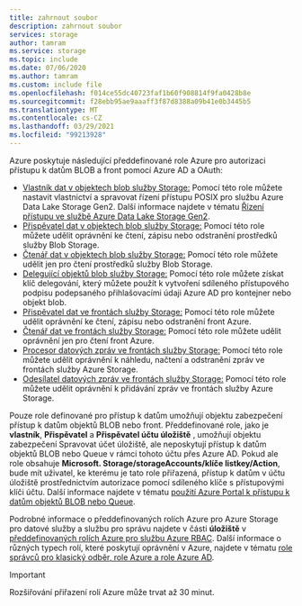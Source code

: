 ```yaml
---
title: zahrnout soubor
description: zahrnout soubor
services: storage
author: tamram
ms.service: storage
ms.topic: include
ms.date: 07/06/2020
ms.author: tamram
ms.custom: include file
ms.openlocfilehash: f014ce55dc40723faf1b60f908814f9fa0428b8e
ms.sourcegitcommit: f28ebb95ae9aaaff3f87d8388a09b41e0b3445b5
ms.translationtype: MT
ms.contentlocale: cs-CZ
ms.lasthandoff: 03/29/2021
ms.locfileid: "99213928"
---
```

Azure poskytuje následující předdefinované role Azure pro autorizaci přístupu k datům BLOB a front pomocí Azure AD a OAuth:

- [Vlastník dat v objektech blob služby Storage:](../articles/role-based-access-control/built-in-roles.md#storage-blob-data-owner) Pomocí této role můžete nastavit vlastnictví a spravovat řízení přístupu POSIX pro službu Azure Data Lake Storage Gen2. Další informace najdete v tématu [Řízení přístupu ve službě Azure Data Lake Storage Gen2](../articles/storage/blobs/data-lake-storage-access-control.md).
- [Přispěvatel dat v objektech blob služby Storage:](../articles/role-based-access-control/built-in-roles.md#storage-blob-data-contributor) Pomocí této role můžete udělit oprávnění ke čtení, zápisu nebo odstranění prostředků služby Blob Storage.
- [Čtenář dat v objektech blob služby Storage:](../articles/role-based-access-control/built-in-roles.md#storage-blob-data-reader) Pomocí této role můžete udělit jen pro čtení prostředků služby Blob Storage.
- [Delegující objektů blob služby Storage:](../articles/role-based-access-control/built-in-roles.md#storage-blob-delegator) Pomocí této role můžete získat klíč delegování, který můžete použít k vytvoření sdíleného přístupového podpisu podepsaného přihlašovacími údaji Azure AD pro kontejner nebo objekt blob.
- [Přispěvatel dat ve frontách služby Storage:](../articles/role-based-access-control/built-in-roles.md#storage-queue-data-contributor) Pomocí této role můžete udělit oprávnění ke čtení, zápisu nebo odstranění front Azure.
- [Čtenář dat ve frontách služby Storage:](../articles/role-based-access-control/built-in-roles.md#storage-queue-data-reader) Pomocí této role můžete udělit oprávnění jen pro čtení front Azure.
- [Procesor datových zpráv ve frontách služby Storage:](../articles/role-based-access-control/built-in-roles.md#storage-queue-data-message-processor) Pomocí této role můžete udělit oprávnění k náhledu, načtení a odstranění zpráv ve frontách služby Azure Storage.
- [Odesílatel datových zpráv ve frontách služby Storage:](../articles/role-based-access-control/built-in-roles.md#storage-queue-data-message-sender) Pomocí této role můžete udělit oprávnění k přidávání zpráv ve frontách služby Azure Storage.

Pouze role definované pro přístup k datům umožňují objektu zabezpečení přístup k datům objektů BLOB nebo front. Předdefinované role, jako je **vlastník**, **Přispěvatel** a **Přispěvatel účtu úložiště** , umožňují objektu zabezpečení Spravovat účet úložiště, ale neposkytují přístup k datům objektů BLOB nebo Queue v rámci tohoto účtu přes Azure AD. Pokud ale role obsahuje **Microsoft. Storage/storageAccounts/klíče listkey/Action**, bude mít uživatel, ke kterému je tato role přiřazená, přístup k datům v účtu úložiště prostřednictvím autorizace pomocí sdíleného klíče s přístupovými klíči účtu. Další informace najdete v tématu [použití Azure Portal k přístupu k datům objektů BLOB nebo Queue](../articles/storage/blobs/authorize-data-operations-portal.md).

Podrobné informace o předdefinovaných rolích Azure pro Azure Storage pro datové služby a službu pro správu najdete v části **úložiště** v [předdefinovaných rolích Azure pro službu Azure RBAC](../articles/role-based-access-control/built-in-roles.md#storage). Další informace o různých typech rolí, které poskytují oprávnění v Azure, najdete v tématu [role správců pro klasický odběr, role Azure a role Azure AD](../articles/role-based-access-control/rbac-and-directory-admin-roles.md).

> [!IMPORTANT]
> Rozšiřování přiřazení rolí Azure může trvat až 30 minut.
